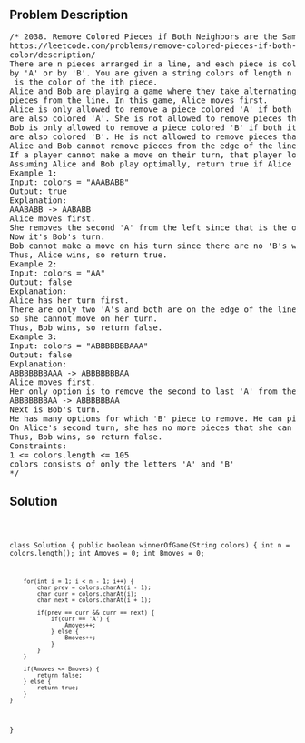 <!--
<style>
  body { font-family: Arial, sans-serif; }
  .container { max-width: 100%; margin: 0 auto; padding: 10px; }
  .comment-block { max-width: 30%; background-color: #f9f9f9; padding: 10px; border-left: 5px solid #ccc; overflow-wrap: break-word; white-space: pre-wrap; }
  .code-block { background-color: #f4f4f4; padding: 10px; border: 1px solid #ddd; overflow-wrap: break-word; white-space: pre-wrap; }
</style>
-->

<div class='container'>
<h2>Problem Description</h2>
<div class='comment-block'>
<pre>
/* 2038. Remove Colored Pieces if Both Neighbors are the Same Color
https://leetcode.com/problems/remove-colored-pieces-if-both-neighbors-are-the-same-
color/description/
There are n pieces arranged in a line, and each piece is colored either
by 'A' or by 'B'. You are given a string colors of length n where colors[i]
 is the color of the ith piece.
Alice and Bob are playing a game where they take alternating turns removing
pieces from the line. In this game, Alice moves first.
Alice is only allowed to remove a piece colored 'A' if both its neighbors
are also colored 'A'. She is not allowed to remove pieces that are colored 'B'.
Bob is only allowed to remove a piece colored 'B' if both its neighbors
are also colored 'B'. He is not allowed to remove pieces that are colored 'A'.
Alice and Bob cannot remove pieces from the edge of the line.
If a player cannot make a move on their turn, that player loses and the other player wins.
Assuming Alice and Bob play optimally, return true if Alice wins, or return false if Bob wins.
Example 1:
Input: colors = "AAABABB"
Output: true
Explanation:
AAABABB -> AABABB
Alice moves first.
She removes the second 'A' from the left since that is the only 'A' whose neighbors are both 'A'.
Now it's Bob's turn.
Bob cannot make a move on his turn since there are no 'B's whose neighbors are both 'B'.
Thus, Alice wins, so return true.
Example 2:
Input: colors = "AA"
Output: false
Explanation:
Alice has her turn first.
There are only two 'A's and both are on the edge of the line,
so she cannot move on her turn.
Thus, Bob wins, so return false.
Example 3:
Input: colors = "ABBBBBBBAAA"
Output: false
Explanation:
ABBBBBBBAAA -> ABBBBBBBAA
Alice moves first.
Her only option is to remove the second to last 'A' from the right.
ABBBBBBBAA -> ABBBBBBAA
Next is Bob's turn.
He has many options for which 'B' piece to remove. He can pick any.
On Alice's second turn, she has no more pieces that she can remove.
Thus, Bob wins, so return false.
Constraints:
1 <= colors.length <= 105
colors consists of only the letters 'A' and 'B'
*/
</pre>
</div>

<h2>Solution</h2>
<div class='code-block'>
<pre><code class='language-java'>

class Solution {
    public boolean winnerOfGame(String colors) {
        int n = colors.length();
        int Amoves = 0;
        int Bmoves = 0;

        for(int i = 1; i < n - 1; i++) {
            char prev = colors.charAt(i - 1);
            char curr = colors.charAt(i);
            char next = colors.charAt(i + 1);

            if(prev == curr && curr == next) {
                if(curr == 'A') {
                    Amoves++;
                } else {
                    Bmoves++;
                }
            }
        }

        if(Amoves <= Bmoves) {
            return false;
        } else {
            return true;
        }
    }
}</code></pre>
</div>
</div>
